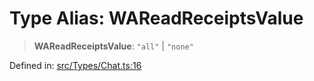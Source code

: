# Type Alias: WAReadReceiptsValue

> **WAReadReceiptsValue**: `"all"` \| `"none"`

Defined in: [src/Types/Chat.ts:16](https://github.com/Fokusdotid/Baileys/blob/a954da2ee3c892812cf9528a5a214092693c872f/src/Types/Chat.ts#L16)
